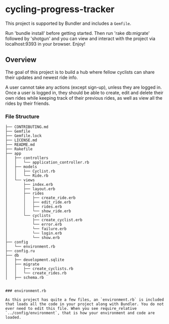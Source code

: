 # cycling-progress-tracker

This project is supported by Bundler and includes a `Gemfile`.

Run 'bundle install' before getting started. Then run 'rake db:migrate' followed by 'shotgun' and you can view and interact with the project via localhost:9393 in your browser. Enjoy!

## Overview

The goal of this project is to build a hub where fellow cyclists can share their updates and newest ride info.

A user cannot take any actions (except sign-up), unless they are logged in. Once a user is logged in, they should be able to create, edit and delete their own rides while keeping track of their previous rides, as well as view all the rides by their friends.

### File Structure

```
├── CONTRIBUTING.md
├── Gemfile
├── Gemfile.lock
├── LICENSE.md
├── README.md
├── Rakefile
├── app
│   ├── controllers
│   │   └── application_controller.rb
│   ├── models
│   │   ├── Cyclist.rb
│   │   └── Ride.rb
│   └── views
│       ├── index.erb
│       ├── layout.erb
│       ├── rides
│       │   ├── create_ride.erb
│       │   ├── edit_ride.erb
│       │   ├── rides.erb
│       │   └── show_ride.erb
│       └── cyclists
│           ├── create_cyclist.erb
│           └── error.erb
│           └── failure.erb
│           └── login.erb
│           └── show.erb
├── config
│   └── environment.rb
├── config.ru
├── db
│   ├── development.sqlite
│   ├── migrate
│   │   ├── create_cyclists.rb
│   │   └── create_rides.rb
│   ├── schema.rb


### environment.rb

As this project has quite a few files, an `environment.rb` is included that loads all the code in your project along with Bundler. You do not ever need to edit this file. When you see require_relative `../config/environment`, that is how your environment and code are loaded.

